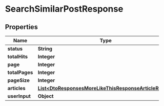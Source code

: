

# SearchSimilarPostResponse


## Properties

| Name | Type | Description | Notes |
|------------ | ------------- | ------------- | -------------|
|**status** | **String** |  |  [optional] |
|**totalHits** | **Integer** |  |  |
|**page** | **Integer** |  |  |
|**totalPages** | **Integer** |  |  |
|**pageSize** | **Integer** |  |  |
|**articles** | [**List&lt;DtoResponsesMoreLikeThisResponseArticleResult&gt;**](DtoResponsesMoreLikeThisResponseArticleResult.md) |  |  |
|**userInput** | **Object** |  |  |



